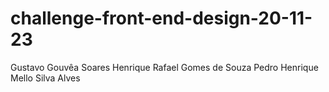 # challenge-front-end-design-20-11-23
Gustavo Gouvêa Soares
Henrique Rafael Gomes de Souza
Pedro Henrique Mello Silva Alves
